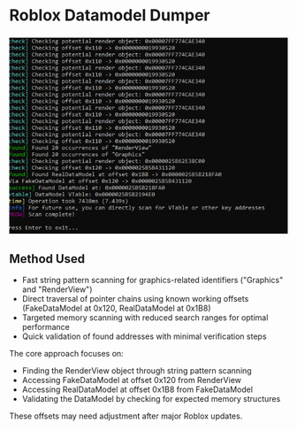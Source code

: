 # Roblox Datamodel Dumper

![image](assets/image.png)

## Method Used

- Fast string pattern scanning for graphics-related identifiers ("Graphics" and "RenderView")
- Direct traversal of pointer chains using known working offsets (FakeDataModel at 0x120, RealDataModel at 0x1B8)
- Targeted memory scanning with reduced search ranges for optimal performance
- Quick validation of found addresses with minimal verification steps

The core approach focuses on:
- Finding the RenderView object through string pattern scanning
- Accessing FakeDataModel at offset 0x120 from RenderView
- Accessing RealDataModel at offset 0x1B8 from FakeDataModel
- Validating the DataModel by checking for expected memory structures

These offsets may need adjustment after major Roblox updates.